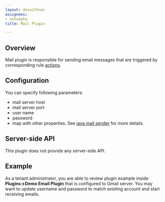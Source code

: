 ```yaml
---
layout: docwithnav
assignees:
- ashvayka
title: Mail Plugin

---
```


## Overview

Mail plugin is responsible for sending email messages that are triggered by corresponding rule [actions](/docs/user-guide/actions/send-mail-action/).  

## Configuration

You can specify following parameters:
 
 - mail server host
 - mail server port
 - user name
 - password
 - map with other properties. 
See [java mail sender](http://docs.spring.io/spring/docs/current/javadoc-api/org/springframework/mail/javamail/JavaMailSenderImpl.html#setJavaMailProperties-java.util.Properties-) for more details. 

## Server-side API

This plugin does not provide any server-side API. 

## Example

As a tenant administrator, you are able to review plugin example inside **Plugins->Demo Email Plugin** that is configured to Gmail server.
You may want to update username and password to match existing account and start receiving emails.